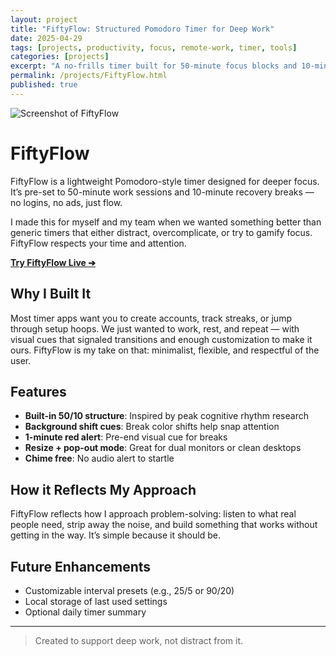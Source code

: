```yaml
---
layout: project
title: "FiftyFlow: Structured Pomodoro Timer for Deep Work"
date: 2025-04-29
tags: [projects, productivity, focus, remote-work, timer, tools]
categories: [projects]
excerpt: "A no-frills timer built for 50-minute focus blocks and 10-minute recovery breaks."
permalink: /projects/FiftyFlow.html
published: true
---
```


![Screenshot of FiftyFlow](/my-website/assets/images/FiftyFlow.png)

# FiftyFlow

FiftyFlow is a lightweight Pomodoro-style timer designed for deeper focus. It’s pre-set to 50-minute work sessions and 10-minute recovery breaks — no logins, no ads, just flow.

I made this for myself and my team when we wanted something better than generic timers that either distract, overcomplicate, or try to gamify focus. FiftyFlow respects your time and attention.

[**Try FiftyFlow Live ➔**](https://hellomynameisariel.github.io/fiftyflow/)

## Why I Built It

Most timer apps want you to create accounts, track streaks, or jump through setup hoops. We just wanted to work, rest, and repeat — with visual cues that signaled transitions and enough customization to make it ours. FiftyFlow is my take on that: minimalist, flexible, and respectful of the user.

## Features

- **Built-in 50/10 structure**: Inspired by peak cognitive rhythm research
- **Background shift cues**: Break color shifts help snap attention
- **1-minute red alert**: Pre-end visual cue for breaks
- **Resize + pop-out mode**: Great for dual monitors or clean desktops
- **Chime free**: No audio alert to startle

## How it Reflects My Approach

FiftyFlow reflects how I approach problem-solving: listen to what real people need, strip away the noise, and build something that works without getting in the way. It’s simple because it should be.

## Future Enhancements

- Customizable interval presets (e.g., 25/5 or 90/20)
- Local storage of last used settings
- Optional daily timer summary

---

> Created to support deep work, not distract from it.
